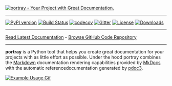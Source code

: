 [![portray - Your Project with Great Documentation.](https://raw.github.com/timothycrosley/portray/master/art/logo.png)](https://timothycrosley.github.io/portray/)
_________________

[![PyPI version](https://badge.fury.io/py/portray.svg)](http://badge.fury.io/py/portray)
[![Build Status](https://travis-ci.org/timothycrosley/portray.svg?branch=master)](https://travis-ci.org/timothycrosley/portray)
[![codecov](https://codecov.io/gh/timothycrosley/portray/branch/master/graph/badge.svg)](https://codecov.io/gh/timothycrosley/portray)
[![Gitter](https://badges.gitter.im/portray/community.svg)](https://gitter.im/portray/community?utm_source=badge&utm_medium=badge&utm_campaign=pr-badge)
[![License](https://img.shields.io/github/license/mashape/apistatus.svg)](https://pypi.python.org/pypi/hug/)
[![Downloads](https://pepy.tech/badge/portray)](https://pepy.tech/project/portray)
_________________

[Read Latest Documentation](https://timothycrosley.github.io/portray/) - [Browse GitHub Code Repository](https://github.com/timothycrosley/portray/)
_________________

**portray** is a Python tool that helps you create great documentation for your projects with as little effort as possible.
Under the hood portray combines the [Markdown](https://commonmark.org/help/) documentation rendering capabilities provided by [MkDocs](https://www.mkdocs.org/)
with the automatic referencedocumentation generated by [pdoc3](https://pdoc3.github.io/pdoc/).

[![Example Usage Gif](https://raw.github.com/timothycrosley/portray/master/art/example.gif)](https://raw.github.com/timothycrosley/portray/master/art/example.gif)

